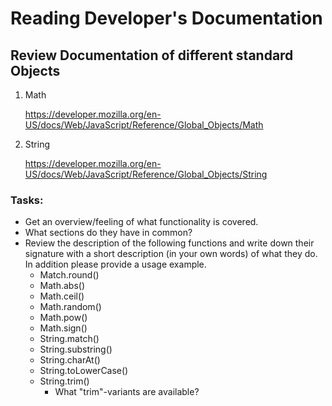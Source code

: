 # Reading Developer's Documentation

## Review Documentation of different standard Objects

1. Math

   https://developer.mozilla.org/en-US/docs/Web/JavaScript/Reference/Global_Objects/Math

2. String

   https://developer.mozilla.org/en-US/docs/Web/JavaScript/Reference/Global_Objects/String

### Tasks:
- Get an overview/feeling of what functionality is covered.
- What sections do they have in common?
- Review the description of the following functions and write down their signature with a short description (in your own words) of what they do. In addition please provide a usage example.
  - Match.round()
  - Math.abs()
  - Math.ceil()
  - Math.random()
  - Math.pow()
  - Math.sign()
  - String.match()
  - String.substring()
  - String.charAt()
  - String.toLowerCase()
  - String.trim()
    - What "trim"-variants are available?
